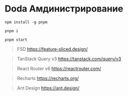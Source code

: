 # Doda Амдинистрирование


``npm install -g pnpm``

``pnpm i``

``pnpm start``


> FSD https://feature-sliced.design/

> TanStack Query v3 https://tanstack.com/query/v3

> React Router v6 https://reactrouter.com/

> Recharts https://recharts.org/

> Ant Design https://ant.design/
